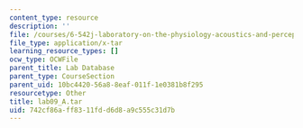 ```yaml
---
content_type: resource
description: ''
file: /courses/6-542j-laboratory-on-the-physiology-acoustics-and-perception-of-speech-fall-2005/742cf86aff8311fdd6d8a9c555c31d7b_lab09_A.tar
file_type: application/x-tar
learning_resource_types: []
ocw_type: OCWFile
parent_title: Lab Database
parent_type: CourseSection
parent_uid: 10bc4420-56a8-8eaf-011f-1e0381b8f295
resourcetype: Other
title: lab09_A.tar
uid: 742cf86a-ff83-11fd-d6d8-a9c555c31d7b
---
```

